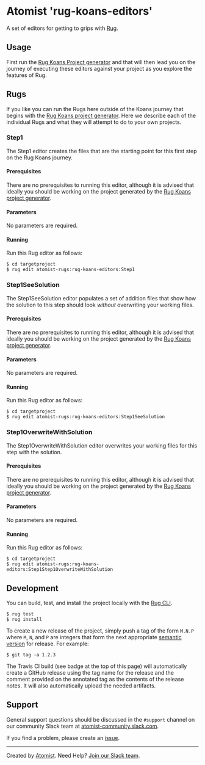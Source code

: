 # Atomist 'rug-koans-editors'

A set of editors for getting to grips with [Rug][rug].

[rug]: http://docs.atomist.com/

## Usage

First run the [Rug Koans Project generator](https://github.com/atomist-rugs/rug-koans-project) and that will then lead you on the journey of executing these editors against your project as you explore the features of Rug.

## Rugs

If you like you can run the Rugs here outside of the Koans journey that begins with the [Rug Koans project generator](https://github.com/atomist-rugs/rug-koans-project). Here we describe each of the individual Rugs and what they will attempt to do to your own projects.

### Step1

The Step1 editor creates the files that are the starting point for this first step on the Rug Koans journey.

#### Prerequisites

There are no prerequisites to running this editor, although it is advised that ideally you should be working on the project generated by the [Rug Koans project generator](https://github.com/atomist-rugs/rug-koans-project).

#### Parameters

No parameters are required.

#### Running

Run this Rug editor as follows:

```
$ cd targetproject
$ rug edit atomist-rugs:rug-koans-editors:Step1
```

### Step1SeeSolution

The Step1SeeSolution editor populates a set of addition files that show how the solution to this step should look *without* overwriting your working files.

#### Prerequisites

There are no prerequisites to running this editor, although it is advised that ideally you should be working on the project generated by the [Rug Koans project generator](https://github.com/atomist-rugs/rug-koans-project).

#### Parameters

No parameters are required.

#### Running

Run this Rug editor as follows:

```
$ cd targetproject
$ rug edit atomist-rugs:rug-koans-editors:Step1SeeSolution
```

### Step1OverwriteWithSolution

The Step1OverwriteWithSolution editor overwrites your working files for this step with the solution.

#### Prerequisites

There are no prerequisites to running this editor, although it is advised that ideally you should be working on the project generated by the [Rug Koans project generator](https://github.com/atomist-rugs/rug-koans-project).

#### Parameters

No parameters are required.

#### Running

Run this Rug editor as follows:

```
$ cd targetproject
$ rug edit atomist-rugs:rug-koans-editors:Step1Step1OverwriteWithSolution
```

## Development

You can build, test, and install the project locally with
the [Rug CLI][cli].

[cli]: https://github.com/atomist/rug-cli

```
$ rug test
$ rug install
```

To create a new release of the project, simply push a tag of the form
`M.N.P` where `M`, `N`, and `P` are integers that form the next
appropriate [semantic version][semver] for release.  For example:

[semver]: http://semver.org

```
$ git tag -a 1.2.3
```

The Travis CI build (see badge at the top of this page) will
automatically create a GitHub release using the tag name for the
release and the comment provided on the annotated tag as the contents
of the release notes.  It will also automatically upload the needed
artifacts.

## Support

General support questions should be discussed in the `#support`
channel on our community Slack team
at [atomist-community.slack.com][slack].

If you find a problem, please create an [issue][].

[issue]: https://github.com/atomist-rugs/spring-boot-rest-service/issues

---
Created by [Atomist][atomist].
Need Help?  [Join our Slack team][slack].

[atomist]: https://www.atomist.com/
[slack]: https://join.atomist.com/
